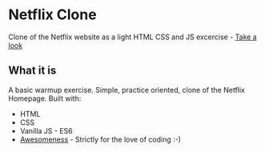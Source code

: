 # Netflix Clone

Clone of the Netflix website as a light HTML CSS and JS excercise - [Take a look](https://bankole2000.github.io/netflix)

## What it is

A basic warmup exercise. Simple, practice oriented, clone of the Netflix Homepage. Built with:

- HTML
- CSS
- Vanilla JS - ES6
- [Awesomeness](https://www.wikihow.com/Love-Programming) - Strictly for the love of coding :-)


